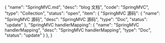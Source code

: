 {
    "name": "SpringMVC.md",
    "desc": "blog 文档",
    "code": "SpringMVC",
    "type": "Collection",
    "status": "open",
    "item": {
        "SpringMVC 源码": {
            "name": "SpringMVC 源码",
            "desc": "SpringMVC 源码",
            "type": "Doc",
            "status": "update"
        },
        "SpringMVC handlerMapping": {
            "name": "SpringMVC handlerMapping",
            "desc": "SpringMVC handlerMapping",
            "type": "Doc",
            "status": "update"
        }
    },
}